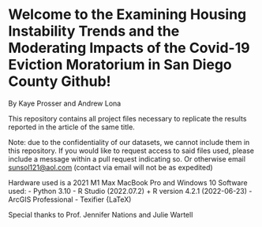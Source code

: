 #  Welcome to the Examining Housing Instability Trends and the Moderating Impacts of the Covid-19 Eviction Moratorium in San Diego County Github!

By Kaye Prosser and Andrew Lona

This repository contains all project files necessary to replicate the results reported in the article of the same title.

Note: due to the confidentiality of our datasets, we cannot include them in this repository. If you would like to request access to said files used, please include a message within a pull request indicating so. Or otherwise email sunsol121@aol.com (contact via email will not be as expedited)

Hardware used is a 2021 M1 Max MacBook Pro and Windows 10 
Software used:
	- Python 3.10
	- R Studio (2022.07.2)  + R version 4.2.1 (2022-06-23)
	- ArcGIS Professional
	- Texifier {LaTeX)

Special thanks to Prof. Jennifer Nations and Julie Wartell
